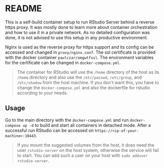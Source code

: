 # README

This is a self-build container setup to run RStudio Server behind a reverse
https proxy. It was mostly done to learn more about container orchestration and
how to use it in a private network. As no detailed configuration was done, it
is not advised to use this setup in any productive environment.

Nginx is used as the reverse proxy for https support and its config can
be accessed and changed in `proxy/nginx.conf`. The ssl certificate is provided
with the docker container `paulczar/omgwtfssl`. The environment variables for
the certificate can be changed in `docker-compose.yml`.

> The container for RStudio will use the `/home` directory of the host as its
> `/home` directory and also use the `/etc/passwd`, `/etc/group`, and
> `/etc/shadow` from the host machine. If you don't want this, you have to
> change the `docker-compose.yml` and also the dockerfile for rstudio according
> to your needs.

## Usage

Go to the main directory with the `docker-compose.yml` and run
`docker-compose up -d` to build and start all containers in detached mode.
After a successful run RStudio can be accessed on
`https://<ip-of-your-machine>:10443`.

> If you mount the suggested volumes from the host, it does need the user
> `rstudio-server` on the host system, otherwise the service will fail to start.
> You can add such a user on your host with `sudo adduser rstudio-server`.
